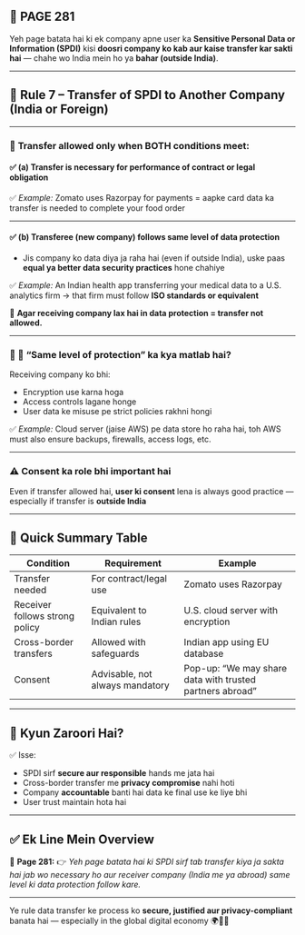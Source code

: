 ## 📄 **PAGE 281**

Yeh page batata hai ki ek company apne user ka **Sensitive Personal Data or Information (SPDI)** kisi **doosri company ko kab aur kaise transfer kar sakti hai** — chahe wo India mein ho ya **bahar (outside India)**.

---

## 🔹 **Rule 7 – Transfer of SPDI to Another Company (India or Foreign)**

---

### 🔸 **Transfer allowed only when BOTH conditions meet:**

#### ✅ (a) Transfer **is necessary** for performance of contract or legal obligation

✅ *Example:*
Zomato uses Razorpay for payments = aapke card data ka transfer is needed to complete your food order

---

#### ✅ (b) Transferee (new company) follows **same level of data protection**

* Jis company ko data diya ja raha hai (even if outside India), uske paas **equal ya better data security practices** hone chahiye

✅ *Example:*
An Indian health app transferring your medical data to a U.S. analytics firm → that firm must follow **ISO standards or equivalent**

🛑 **Agar receiving company lax hai in data protection = transfer not allowed.**

---

### 🔹 🔐 “Same level of protection” ka kya matlab hai?

Receiving company ko bhi:

* Encryption use karna hoga
* Access controls lagane honge
* User data ke misuse pe strict policies rakhni hongi

✅ *Example:*
Cloud server (jaise AWS) pe data store ho raha hai, toh AWS must also ensure backups, firewalls, access logs, etc.

---

### ⚠️ **Consent ka role bhi important hai**

Even if transfer allowed hai, **user ki consent** lena is always good practice — especially if transfer is **outside India**

---

## 🧩 **Quick Summary Table**

| Condition                      | Requirement                     | Example                                                  |
| ------------------------------ | ------------------------------- | -------------------------------------------------------- |
| Transfer needed                | For contract/legal use          | Zomato uses Razorpay                                     |
| Receiver follows strong policy | Equivalent to Indian rules      | U.S. cloud server with encryption                        |
| Cross-border transfers         | Allowed with safeguards         | Indian app using EU database                             |
| Consent                        | Advisable, not always mandatory | Pop-up: “We may share data with trusted partners abroad” |

---

## 🔹 **Kyun Zaroori Hai?**

✅ Isse:

* SPDI sirf **secure aur responsible** hands me jata hai
* Cross-border transfer me **privacy compromise** nahi hoti
* Company **accountable** banti hai data ke final use ke liye bhi
* User trust maintain hota hai

---

## ✅ **Ek Line Mein Overview**

📌 **Page 281:**
👉 *Yeh page batata hai ki SPDI sirf tab transfer kiya ja sakta hai jab wo necessary ho aur receiver company (India me ya abroad) same level ki data protection follow kare.*

---

Ye rule data transfer ke process ko **secure, justified aur privacy-compliant** banata hai — especially in the global digital economy 🌍💾🔐
